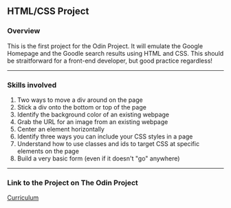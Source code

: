 ## HTML/CSS Project

### Overview
This is the first project for the Odin Project. It will emulate the Google Homepage and the Goodle search results using HTML and CSS. This should be straitforward for a front-end developer, but good practice regardless! 

--- 

### Skills involved
1. Two ways to move a div around on the page
2. Stick a div onto the bottom or top of the page
3. Identify the background color of an existing webpage
4. Grab the URL for an image from an existing webpage
5. Center an element horizontally
6. Identify three ways you can include your CSS styles in a page
7. Understand how to use classes and ids to target CSS at specific elements on the page
8. Build a very basic form (even if it doesn't "go" anywhere)

---

### Link to the Project on The Odin Project

[Curriculum](http://www.theodinproject.com/courses/web-development-101/lessons/html-css)
